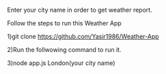 Enter your city name in order to get weather report.

Follow the steps to run this Weather App

1)git clone https://github.com/Yasir1986/Weather-App

2)Run the follwowing command to run it.

3)node app.js London(your city name)
